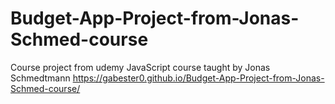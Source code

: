 # Budget-App-Project-from-Jonas-Schmed-course
Course project from udemy JavaScript course taught by Jonas Schmedtmann
 https://gabester0.github.io/Budget-App-Project-from-Jonas-Schmed-course/
